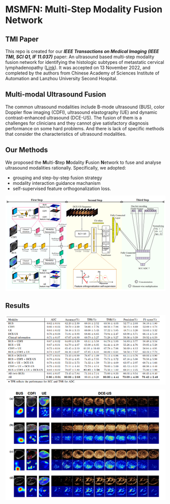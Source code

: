 # MSMFN: Multi-Step Modality Fusion Network

## TMI Paper

This repo is created for our ***IEEE Transactions on Medical Imaging (IEEE TMI, SCI Q1, IF 11.037)*** paper: An ultrasound based multi-step modality fusion network for identifying the histologic subtypes of metastatic cervical lymphadenopathy ([Link](https://ieeexplore.ieee.org/abstract/document/9953119)). It was accepted on 13 November 2022, and completed by the authors from Chinese Academy of Sciences Institute of Automation and Lanzhou University Second Hospital.

## Multi-modal Ultrasound Fusion

The common ultrasound modalities include B-mode ultrasound (BUS), color Doppler flow imaging (CDFI), ultrasound elastography (UE) and dynamic contrast-enhanced ultrasound (DCE-US). The fusion of them is a challenges for clinicians and they cannot give satisfactory diagnosis performance on some hard problems. And there is lack of specific methods that consider the characteristics of ultrasound modalities. 

## Our Methods

We proposed the **M**ulti-**S**tep **M**odality **F**usion **N**etwork to fuse and analyse ultrasound modalities rationally. Specifically, we adopted:
 - grouping and step-by-step fusion strategy
 - modality interaction guidance machanism
 - self-supervised feature orthogonalization loss.


![The framework of our proposed MSMFN.](./fig.png)

## Results

![The performance of MSMFN and different combinations of ultrasound modalities as input.](./results.png)

![The visualization of some cases.](./heatmap.png)
